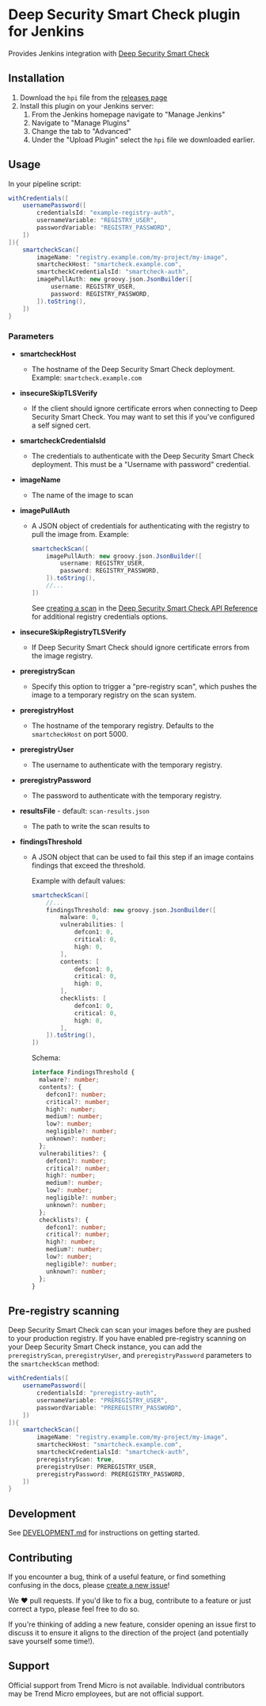 # Deep Security Smart Check plugin for Jenkins

Provides Jenkins integration with [Deep Security Smart Check][]

[deep security smart check]: https://www.trendmicro.com/smartcheck

## Installation

1. Download the `hpi` file from the
   [releases page](https://github.com/deep-security/smartcheck-plugin/releases)
2. Install this plugin on your Jenkins server:
   1. From the Jenkins homepage navigate to "Manage Jenkins"
   2. Navigate to "Manage Plugins"
   3. Change the tab to "Advanced"
   4. Under the "Upload Plugin" select the `hpi` file we downloaded earlier.

## Usage

In your pipeline script:

```groovy
withCredentials([
    usernamePassword([
        credentialsId: "example-registry-auth",
        usernameVariable: "REGISTRY_USER",
        passwordVariable: "REGISTRY_PASSWORD",
    ])
]){
    smartcheckScan([
        imageName: "registry.example.com/my-project/my-image",
        smartcheckHost: "smartcheck.example.com",
        smartcheckCredentialsId: "smartcheck-auth",
        imagePullAuth: new groovy.json.JsonBuilder([
            username: REGISTRY_USER,
            password: REGISTRY_PASSWORD,
        ]).toString(),
    ])
}
```

### Parameters

- **smartcheckHost**
  - The hostname of the Deep Security Smart Check deployment. Example:
    `smartcheck.example.com`
- **insecureSkipTLSVerify**
  - If the client should ignore certificate errors when connecting to Deep
    Security Smart Check. You may want to set this if you've configured a self
    signed cert.
- **smartcheckCredentialsId**
  - The credentials to authenticate with the Deep Security Smart Check deployment.
    This must be a "Username with password" credential.
- **imageName**
  - The name of the image to scan
- **imagePullAuth**

  - A JSON object of credentials for authenticating with the registry to pull
    the image from. Example:

    ```groovy
    smartcheckScan([
        imagePullAuth: new groovy.json.JsonBuilder([
            username: REGISTRY_USER,
            password: REGISTRY_PASSWORD,
        ]).toString(),
        //...
    ])
    ```

    See [creating a scan][] in the [Deep Security Smart Check API Reference][]
    for additional registry credentials options.

[deep security smart check api reference]:
  https://deep-security.github.io/smartcheck-docs/api/index.html
[creating a scan]:
  https://deep-security.github.io/smartcheck-docs/api/index.html#operation/createScan

- **insecureSkipRegistryTLSVerify**
  - If Deep Security Smart Check should ignore certificate errors from the image
    registry.
- **preregistryScan**
  - Specify this option to trigger a "pre-registry scan", which pushes the image
    to a temporary registry on the scan system.
- **preregistryHost**
  - The hostname of the temporary registry. Defaults to the `smartcheckHost` on
    port 5000.
- **preregistryUser**
  - The username to authenticate with the temporary registry.
- **preregistryPassword**
  - The password to authenticate with the temporary registry.
- **resultsFile** - default: `scan-results.json`
  - The path to write the scan results to
- **findingsThreshold**

  - A JSON object that can be used to fail this step if an image contains
    findings that exceed the threshold.

    Example with default values:

    ```groovy
    smartcheckScan([
        //...
        findingsThreshold: new groovy.json.JsonBuilder([
            malware: 0,
            vulnerabilities: [
                defcon1: 0,
                critical: 0,
                high: 0,
            ],
            contents: [
                defcon1: 0,
                critical: 0,
                high: 0,
            ],
            checklists: [
                defcon1: 0,
                critical: 0,
                high: 0,
            ],
        ]).toString(),
    ])
    ```

    Schema:

    ```typescript
    interface FindingsThreshold {
      malware?: number;
      contents?: {
        defcon1?: number;
        critical?: number;
        high?: number;
        medium?: number;
        low?: number;
        negligible?: number;
        unknown?: number;
      };
      vulnerabilities?: {
        defcon1?: number;
        critical?: number;
        high?: number;
        medium?: number;
        low?: number;
        negligible?: number;
        unknown?: number;
      };
      checklists?: {
        defcon1?: number;
        critical?: number;
        high?: number;
        medium?: number;
        low?: number;
        negligible?: number;
        unknown?: number;
      };
    }
    ```

## Pre-registry scanning

Deep Security Smart Check can scan your images before they are pushed to your
production registry. If you have enabled pre-registry scanning on your Deep
Security Smart Check instance, you can add the `preregistryScan`,
`preregistryUser`, and `preregistryPassword` parameters to the `smartcheckScan`
method:

```groovy
withCredentials([
    usernamePassword([
        credentialsId: "preregistry-auth",
        usernameVariable: "PREREGISTRY_USER",
        passwordVariable: "PREREGISTRY_PASSWORD",
    ])
]){
    smartcheckScan([
        imageName: "registry.example.com/my-project/my-image",
        smartcheckHost: "smartcheck.example.com",
        smartcheckCredentialsId: "smartcheck-auth",
        preregistryScan: true,
        preregistryUser: PREREGISTRY_USER,
        preregistryPassword: PREREGISTRY_PASSWORD,
    ])
}
```

## Development

See [DEVELOPMENT.md](./DEVELOPMENT.md) for instructions on getting started.

## Contributing

If you encounter a bug, think of a useful feature, or find something confusing
in the docs, please
[create a new issue](https://github.com/deep-security/smartcheck-plugin/issues/new)!

We :heart: pull requests. If you'd like to fix a bug, contribute to a feature or
just correct a typo, please feel free to do so.

If you're thinking of adding a new feature, consider opening an issue first to
discuss it to ensure it aligns to the direction of the project (and potentially
save yourself some time!).

## Support

Official support from Trend Micro is not available. Individual contributors may
be Trend Micro employees, but are not official support.

